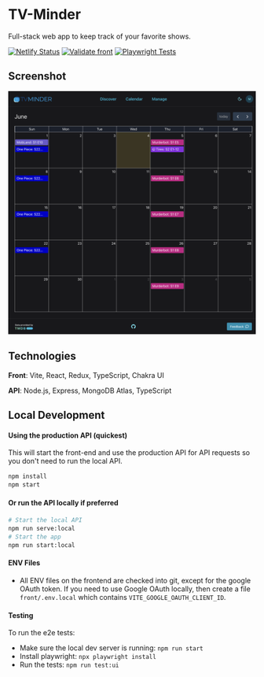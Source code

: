 # TV-Minder

Full-stack web app to keep track of your favorite shows.

[![Netlify Status](https://api.netlify.com/api/v1/badges/c0c8f001-1839-4c79-a338-de51cf4cd991/deploy-status)](https://app.netlify.com/sites/tv-minder/deploys) [![Validate front](https://github.com/trybick/tv-minder/actions/workflows/front-validate.yml/badge.svg)](https://github.com/trybick/tv-minder/actions/workflows/front-validate.yml)
[![Playwright Tests](https://github.com/trybick/tv-minder/actions/workflows/playwright.yml/badge.svg)](https://github.com/trybick/tv-minder/actions/workflows/playwright.yml)

## Screenshot

<p align="center">
<img src="./demo.png" width="800px"/>
</p>

## Technologies

**Front**: Vite, React, Redux, TypeScript, Chakra UI

**API**: Node.js, Express, MongoDB Atlas, TypeScript

## Local Development

#### Using the production API (quickest)

This will start the front-end and use the production API for API requests so you don't need to run the local API.

```bash
npm install
npm start
```

#### Or run the API locally if preferred

```bash
# Start the local API
npm run serve:local
# Start the app
npm run start:local
```

#### ENV Files

- All ENV files on the frontend are checked into git, except for the google OAuth token. If you need to use Google OAuth locally, then create a file `front/.env.local` which contains `VITE_GOOGLE_OAUTH_CLIENT_ID`.

#### Testing

To run the e2e tests:

- Make sure the local dev server is running: `npm run start`
- Install playwright: `npx playwright install`
- Run the tests: `npm run test:ui`
